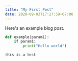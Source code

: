```yaml
---
title: "My First Post"
date: 2020-09-03T17:27:59+07:00
---
```


Here's an example blog post.

```python
def example(param1):
	if param1:
		print("Hello world")
```

```bash
this is a test
```
